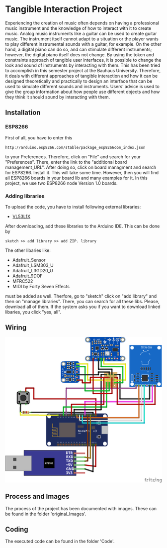 # Tangible Interaction Project
Experiencing the creation of music often depends on having a professional music instrument and the knowledge of how to interact with it to create music. Analog music instruments like a guitar can be used to create guitar music. The instrument itself cannot adapt to a situation or the player wants to play different instrumental sounds with a guitar, for example. On the other hand, a digital piano can do so, and can stimulate different instruments; however, the digital piano itself does not change. By using the token and constraints approach of tangible user interfaces, it is possible to change the look and sound of instruments by interacting with them. This has been tried to accomplish in this semester project at the Bauhaus University. Therefore, it deals with different approaches of tangible interaction and how it can be designed theoretically and practically to design an interface that can be used to simulate different sounds and instruments. Users’ advice is used to give the group information about how people use different objects and how they think it should sound by interacting with them.

## Installation 
### ESP8266
First of all, you have to enter this
```
http://arduino.esp8266.com/stable/package_esp8266com_index.json
```

to your Preferences. Therefore, click on "File" and search for your
"Preferences". There, enter the link to the "additional board management_URL".
After doing so, click on board managment and search for ESP8266. Install it.
This will take some time. However, then you will find all ESP8266 boards in your 
board lib and many examples for it.
In this project, we use two ESP8266 node Version 1.0 boards.

### Adding libraries 
To upload the code, you have to install following external libraries:

* [VL53L1X](https://github.com/pololu/vl53l1x-arduino) 


After downloading, add these libraries to the Arduino IDE. This
can be done by 

```
sketch >> add library >> add ZIP. library
```

The other libaries like:

* Adafruit_Sensor
* Adafruit_LSM303_U
* Adafruit_L3GD20_U
* Adafruit_9DOF
* MFRC522
* MIDI by Forty Seven Effects


must be added as well. Therfore, go to "sketch" click on "add library" and
then on "manage libraries". There, you can search for all these libs. Please,
download all of them. If the system asks you if you want to download linked 
libaries, you click "yes, all".


## Wiring 
![Image of the wiring](/original_Images/Wirewiring_Soldering/Sketches/Tangible_Interfaces_Project_5.png)

## Process and Images
The process of the project has been documented with images. These can be found in the folder 'original_Images'.

## Coding
The executed code can be found in the folder 'Code'.